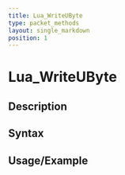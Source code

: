 ```yaml
---
title: Lua_WriteUByte
type: packet_methods
layout: single_markdown
position: 1
---
```


# Lua_WriteUByte

## Description

## Syntax

## Usage/Example


